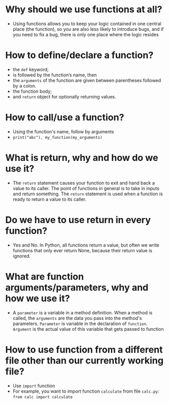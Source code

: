 # Why should we use functions at all?
- Using functions allows you to keep your logic contained in one central place (the function), so you are also less likely to introduce bugs, and if you need to fix a bug, there is only one place where the logic resides

# How to define/declare a function?
- the `def` keyword;
- is followed by the function’s name, then
- the `arguments` of the function are given between parentheses followed by a colon.
- the function body;
- and `return` object for optionally returning values.

# How to call/use a function?
- Using the function's name, follow by arguments
- ```print("abc"), my_function(my_arguments)```

# What is return, why and how do we use it?
- The `return` statement causes your function to exit and hand back a value to its caller. The point of functions in general is to take in inputs and return something. The `return` statement is used when a function is ready to return a value to its caller.

# Do we have to use return in every function?
- Yes and No.  In Python, all functions return a value, but often we write functions that only ever return None, because their return value is ignored.

# What are function arguments/parameters, why and how we use it?
- A `parameter` is a variable in a method definition. When a method is called, the `arguments` are the data you pass into the method's parameters. `Parameter` is variable in the declaration of `function`. `Argument` is the actual value of this variable that gets passed to function

# How to use function from a different file other than our currently working file?
- Use `import` function
- For example, you want to import function `calculate` from file `calc.py`: ```from calc import calculate```
